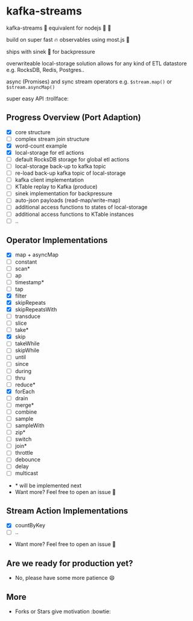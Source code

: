 # kafka-streams
kafka-streams :octopus: equivalent for nodejs :turtle: :rocket:

build on super fast :fire: observables using most.js :metal:

ships with sinek :pray: for backpressure

overwriteable local-storage solution allows for any kind of ETL datastore e.g. RocksDB, Redis, Postgres..

async (Promises) and sync stream operators e.g. `$stream.map()` or `$stream.asyncMap()`

super easy API :trollface:

## Progress Overview (Port Adaption)

- [x] core structure
- [ ] complex stream join structure
- [x] word-count example
- [x] local-storage for etl actions
- [ ] default RocksDB storage for global etl actions
- [ ] local-storage back-up to kafka topic
- [ ] re-load back-up kafka topic of local-storage
- [ ] kafka client implementation
- [ ] KTable replay to Kafka (produce)
- [ ] sinek implementation for backpressure
- [ ] auto-json payloads (read-map/write-map)
- [ ] additional access functions to states of local-storage
- [ ] additional access functions to KTable instances
- [ ] ..

## Operator Implementations

- [x] map + asyncMap
- [ ] constant
- [ ] scan*
- [ ] ap
- [ ] timestamp*
- [ ] tap
- [x] filter
- [x] skipRepeats
- [x] skipRepeatsWith
- [ ] transduce
- [ ] slice
- [ ] take*
- [x] skip
- [ ] takeWhile
- [ ] skipWhile
- [ ] until
- [ ] since
- [ ] during
- [ ] thru
- [ ] reduce*
- [x] forEach
- [ ] drain
- [ ] merge*
- [ ] combine
- [ ] sample
- [ ] sampleWith
- [ ] zip*
- [ ] switch
- [ ] join*
- [ ] throttle
- [ ] debounce
- [ ] delay
- [ ] multicast
- \* will be implemented next
- Want more? Feel free to open an issue :cop:
 
## Stream Action Implementations

- [x] countByKey
- [ ] ..
- Want more? Feel free to open an issue :cop:

## Are we ready for production yet?
- No, please have some more patience :smile:

## More
- Forks or Stars give motivation :bowtie:
